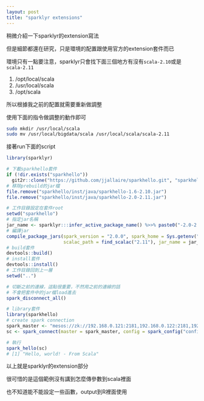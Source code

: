 ```yaml
---
layout: post
title: "sparklyr extensions"
---
```


稍微介紹一下sparklyr的extension寫法

但是細節都還在研究，只是環境的配置跟使用官方的extension套件而已

環境只有一點要注意，sparklyr只會找下面三個地方有沒有`scala-2.10`或是`scala-2.11`

1. /opt/local/scala
1. /usr/local/scala
1. /opt/scala

所以根據我之前的配置就需要重新做調整

使用下面的指令做調整的動作即可

``` bash
sudo mkdir /usr/local/scala
sudo mv /usr/local/bigdata/scala /usr/local/scala/scala-2.11
```

接著run下面的script

``` R
library(sparklyr)

# 下載sparkhello套件
if (!dir.exists("sparkhello"))
  git2r::clone("https://github.com/jjallaire/sparkhello.git", "sparkhello")
# 移除prebuild的jar檔
file.remove("sparkhello/inst/java/sparkhello-1.6-2.10.jar")
file.remove("sparkhello/inst/java/sparkhello-2.0-2.11.jar")

# 工作目錄設定在套件root
setwd("sparkhello")
# 指定jar名稱
jar_name <- sparklyr:::infer_active_package_name() %>>% paste0("-2.0-2.11.jar")
# 編譯jar
compile_package_jars(spark_version = "2.0.0", spark_home = Sys.getenv("SPARK_HOME"),
                     scalac_path = find_scalac("2.11"), jar_name = jar_name)
# build套件
devtools::build()
# install套件
devtools::install()
# 工作目錄回到上一層
setwd("..")

# 切斷之前的連線，這點很重要，不然用之前的連線的話
# 不會把套件中的jar檔load進去
spark_disconnect_all()

# library套件
library(sparkhello)
# create spark connection
spark_master <- "mesos://zk://192.168.0.121:2181,192.168.0.122:2181,192.168.0.123:2181/mesos"
sc <- spark_connect(master = spark_master, config = spark_config("config.yml", FALSE))

# 執行
spark_hello(sc)
# [1] "Hello, world! - From Scala"
```

以上就是sparklyr的extension部分

很可惜的是這個範例沒有講到怎麼傳參數到scala裡面

也不知道能不能設定一些函數，output到R裡面使用

